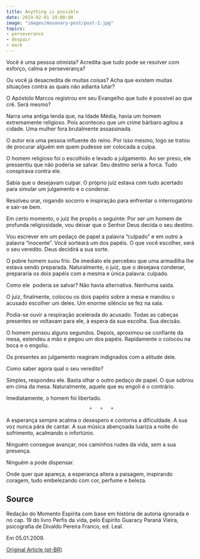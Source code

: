```yaml
---
title: Anything is possible
date: 2019-02-01 19:00:00
image: "images/masonary-post/post-2.jpg"
topics: 
- perseverance
- despair
- mark
---
```


Você é uma pessoa otimista? Acredita que tudo pode se resolver com
esforço, calma e perseverança?

Ou você já desacredita de muitas coisas? Acha que existem muitas
situações contra as quais não adianta lutar?

O Apóstolo Marcos registrou em seu Evangelho que tudo é possível ao que
crê. Será mesmo?

Narra uma antiga lenda que, na Idade Média, havia um homem extremamente
religioso. Pois aconteceu que um crime bárbaro agitou a cidade. Uma mulher fora
brutalmente assassinada.

O autor era uma pessoa influente do reino. Por isso mesmo, logo se
tratou de procurar alguém em quem pudesse ser colocada a culpa.

O homem religioso foi o escolhido e levado a julgamento. Ao ser preso,
ele pressentiu que não poderia se salvar. Seu destino seria a forca. Tudo
conspirava contra ele.

Sabia que o desejavam culpar. O próprio juiz estava com tudo acertado
para simular um julgamento e o condenar.

Resolveu orar, rogando socorro e inspiração para enfrentar o
interrogatório e sair-se bem.

Em certo momento, o juiz lhe propôs o seguinte: Por ser um homem de
profunda religiosidade, vou deixar que o Senhor Deus decida o seu destino.

Vou escrever em um pedaço de papel a palavra “culpado” e em outro a
palavra “inocente”. Você sorteará um dos papéis. O que você escolher, será o
seu veredito. Deus decidirá a sua sorte.

O pobre homem suou frio. De imediato ele percebeu que uma armadilha lhe
estava sendo preparada. Naturalmente, o juiz, que o desejava condenar,
prepararia os dois papéis com a mesma e única palavra: culpado.

Como ele  poderia se salvar? Não havia alternativa. Nenhuma saída.

O juiz, finalmente, colocou os dois papéis sobre a mesa e mandou o
acusado escolher um deles. Um enorme silêncio se fez na sala.

Podia-se ouvir a respiração acelerada do acusado. Todas as cabeças
presentes se voltavam para ele, à espera da sua escolha. Sua decisão.

O homem pensou alguns segundos. Depois, aproximou-se confiante da mesa,
estendeu a mão e pegou um dos papéis. Rapidamente o colocou na boca e o
engoliu.

Os presentes ao julgamento reagiram indignados com a atitude dele.

Como saber agora qual o seu veredito?

Simples, respondeu ele. Basta olhar o outro pedaço de papel. O que
sobrou em cima da mesa. Naturalmente, aquele que eu engoli é o contrário.

Imediatamente, o homem foi libertado.

                                   *   *   *

A esperança sempre acalma o desespero e contorna a dificuldade. A sua
voz nunca pára de cantar. A sua música abençoada luariza a noite do sofrimento,
acalmando o infortúnio.

Ninguém consegue avançar, nos caminhos rudes da vida, sem a sua
presença.

Ninguém a pode dispensar.

Onde quer que apareça, a esperança altera a paisagem, inspirando
coragem, tudo embelezando com cor, perfume e beleza.

## Source
Redação do Momento Espírita com base em história de autoria ignorada e no cap.
19 do livro Perfis da vida, pelo Espírito Guaracy Paraná Vieira,
psicografia de Divaldo Pereira Franco, ed. Leal.

Em 05.01.2009.


[Original Article (pt-BR)](http://momento.com.br/pt/ler_texto.php?id=2078)
